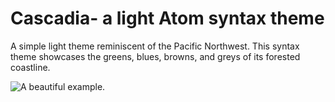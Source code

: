 # Cascadia- a light Atom syntax theme

A simple light theme reminiscent of the Pacific Northwest. This syntax theme showcases the greens, blues, browns, and greys of its forested coastline.

![A beautiful example.](https://raw.github.com/KevintheGuo/cascadia-syntax/Cascadia.png)
